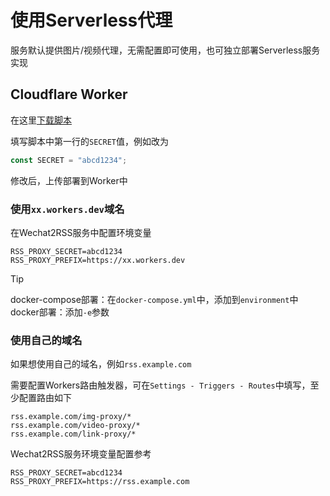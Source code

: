 # 使用Serverless代理

服务默认提供图片/视频代理，无需配置即可使用，也可独立部署Serverless服务实现

## Cloudflare Worker

在这里[下载脚本](/scripts/cf-worker.js)

填写脚本中第一行的`SECRET`值，例如改为

```js
const SECRET = "abcd1234";
```

修改后，上传部署到Worker中

### 使用`xx.workers.dev`域名

在Wechat2RSS服务中配置环境变量

```shell
RSS_PROXY_SECRET=abcd1234
RSS_PROXY_PREFIX=https://xx.workers.dev
```

> [!TIP]
> docker-compose部署：在`docker-compose.yml`中，添加到`environment`中
> docker部署：添加`-e`参数

### 使用自己的域名

如果想使用自己的域名，例如`rss.example.com`

需要配置Workers路由触发器，可在`Settings - Triggers - Routes`中填写，至少配置路由如下

```shell
rss.example.com/img-proxy/*
rss.example.com/video-proxy/*
rss.example.com/link-proxy/*
```

Wechat2RSS服务环境变量配置参考

```shell
RSS_PROXY_SECRET=abcd1234
RSS_PROXY_PREFIX=https://rss.example.com
```